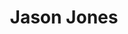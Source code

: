---
title: 'Jason Jones'
first_name: 'Jason'
last_name: 'Jones'
org_title: 'Executive Director'
organization: 'Western Museums Association'
state: 'OK'
email: ''
phone: ''
chair: 
active: true
assignee: 'jasonjones'

---
